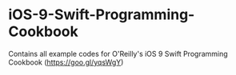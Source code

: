 # iOS-9-Swift-Programming-Cookbook
Contains all example codes for O'Reilly's iOS 9 Swift Programming Cookbook (https://goo.gl/yqsWgY)
